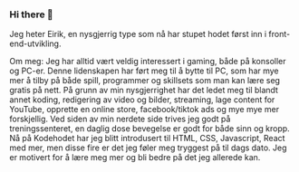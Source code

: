 ### Hi there 👋
Jeg heter Eirik, en nysgjerrig type som nå har stupet hodet først inn i front-end-utvikling.

Om meg:
Jeg har alltid vært veldig interessert i gaming, både på konsoller og PC-er. Denne lidenskapen har ført meg til å bytte til PC, som har mye mer å tilby på både spill, programmer og skillsets som man kan lære seg gratis på nett. 
På grunn av min nysgjerrighet har det ledet meg til blandt annet koding, redigering av video og bilder, streaming, lage content for YouTube, opprette en online store, facebook/tiktok ads og mye mye mer forskjellig.
Ved siden av min nerdete side trives jeg godt på treningssenteret, en daglig dose bevegelse er godt for både sinn og kropp. 
Nå på Kodehodet har jeg blitt introdusert til HTML, CSS, Javascript, React med mer, men disse fire er det jeg føler meg tryggest på til dags dato. 
Jeg er motivert for å lære meg mer og bli bedre på det jeg allerede kan.

<!--
**RealZasin/RealZasin** is a ✨ _special_ ✨ repository because its `README.md` (this file) appears on your GitHub profile.

Here are some ideas to get you started:

- 🔭 I’m currently working on ...
- 🌱 I’m currently learning ...
- 👯 I’m looking to collaborate on ...
- 🤔 I’m looking for help with ...
- 💬 Ask me about ...
- 📫 How to reach me: ...
- 😄 Pronouns: ...
- ⚡ Fun fact: ...
-->
